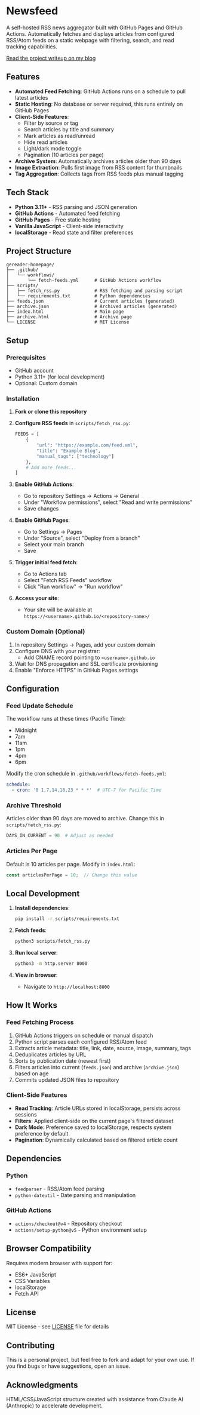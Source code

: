 # Newsfeed

A self-hosted RSS news aggregator built with GitHub Pages and GitHub Actions.
Automatically fetches and displays articles from configured RSS/Atom feeds on a static webpage with filtering, search, and read tracking capabilities.

[Read the project writeup on my blog](https://blog.gereader.xyz/posts/rss-news-aggregator/)

## Features

- **Automated Feed Fetching**: GitHub Actions runs on a schedule to pull latest articles
- **Static Hosting**: No database or server required, this runs entirely on GitHub Pages
- **Client-Side Features**:
  - Filter by source or tag
  - Search articles by title and summary
  - Mark articles as read/unread
  - Hide read articles
  - Light/dark mode toggle
  - Pagination (10 articles per page)
- **Archive System**: Automatically archives articles older than 90 days
- **Image Extraction**: Pulls first image from RSS content for thumbnails
- **Tag Aggregation**: Collects tags from RSS feeds plus manual tagging

## Tech Stack

- **Python 3.11+** - RSS parsing and JSON generation
- **GitHub Actions** - Automated feed fetching
- **GitHub Pages** - Free static hosting
- **Vanilla JavaScript** - Client-side interactivity
- **localStorage** - Read state and filter preferences

## Project Structure

```
gereader-homepage/
├── .github/
│   └── workflows/
│       └── fetch-feeds.yml      # GitHub Actions workflow
├── scripts/
│   ├── fetch_rss.py             # RSS fetching and parsing script
│   └── requirements.txt         # Python dependencies
├── feeds.json                   # Current articles (generated)
├── archive.json                 # Archived articles (generated)
├── index.html                   # Main page
├── archive.html                 # Archive page
└── LICENSE                      # MIT License
```

## Setup

### Prerequisites

- GitHub account
- Python 3.11+ (for local development)
- Optional: Custom domain

### Installation

1. **Fork or clone this repository**

2. **Configure RSS feeds** in `scripts/fetch_rss.py`:
   ```python
   FEEDS = [
       {
           "url": "https://example.com/feed.xml",
           "title": "Example Blog",
           "manual_tags": ["technology"]
       },
       # Add more feeds...
   ]
   ```

3. **Enable GitHub Actions**:
   - Go to repository Settings → Actions → General
   - Under "Workflow permissions", select "Read and write permissions"
   - Save changes

4. **Enable GitHub Pages**:
   - Go to Settings → Pages
   - Under "Source", select "Deploy from a branch"
   - Select your main branch
   - Save

5. **Trigger initial feed fetch**:
   - Go to Actions tab
   - Select "Fetch RSS Feeds" workflow
   - Click "Run workflow" → "Run workflow"

6. **Access your site**:
   - Your site will be available at `https://<username>.github.io/<repository-name>/`

### Custom Domain (Optional)

1. In repository Settings → Pages, add your custom domain
2. Configure DNS with your registrar:
   - Add CNAME record pointing to `<username>.github.io`
3. Wait for DNS propagation and SSL certificate provisioning
4. Enable "Enforce HTTPS" in GitHub Pages settings

## Configuration

### Feed Update Schedule

The workflow runs at these times (Pacific Time):
- Midnight
- 7am
- 11am
- 1pm
- 4pm
- 6pm

Modify the cron schedule in `.github/workflows/fetch-feeds.yml`:
```yaml
schedule:
  - cron: '0 1,7,14,18,23 * * *'  # UTC-7 for Pacific Time
```

### Archive Threshold

Articles older than 90 days are moved to archive. Change this in `scripts/fetch_rss.py`:
```python
DAYS_IN_CURRENT = 90  # Adjust as needed
```

### Articles Per Page

Default is 10 articles per page. Modify in `index.html`:
```javascript
const articlesPerPage = 10;  // Change this value
```

## Local Development

1. **Install dependencies**:
   ```bash
   pip install -r scripts/requirements.txt
   ```

2. **Fetch feeds**:
   ```bash
   python3 scripts/fetch_rss.py
   ```

3. **Run local server**:
   ```bash
   python3 -m http.server 8000
   ```

4. **View in browser**:
   - Navigate to `http://localhost:8000`

## How It Works

### Feed Fetching Process

1. GitHub Actions triggers on schedule or manual dispatch
2. Python script parses each configured RSS/Atom feed
3. Extracts article metadata: title, link, date, source, image, summary, tags
4. Deduplicates articles by URL
5. Sorts by publication date (newest first)
6. Filters articles into current (`feeds.json`) and archive (`archive.json`) based on age
7. Commits updated JSON files to repository

### Client-Side Features

- **Read Tracking**: Article URLs stored in localStorage, persists across sessions
- **Filters**: Applied client-side on the current page's filtered dataset
- **Dark Mode**: Preference saved to localStorage, respects system preference by default
- **Pagination**: Dynamically calculated based on filtered article count

## Dependencies

### Python
- `feedparser` - RSS/Atom feed parsing
- `python-dateutil` - Date parsing and manipulation

### GitHub Actions
- `actions/checkout@v4` - Repository checkout
- `actions/setup-python@v5` - Python environment setup

## Browser Compatibility

Requires modern browser with support for:
- ES6+ JavaScript
- CSS Variables
- localStorage
- Fetch API

## License

MIT License - see [LICENSE](LICENSE) file for details

## Contributing

This is a personal project, but feel free to fork and adapt for your own use. If you find bugs or have suggestions, open an issue.

## Acknowledgments

HTML/CSS/JavaScript structure created with assistance from Claude AI (Anthropic) to accelerate development.